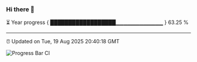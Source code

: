 ### Hi there 👋

⏳ Year progress { ██████████████████▁▁▁▁▁▁▁▁▁▁▁▁ } 63.25 %

---

⏰ Updated on Tue, 19 Aug 2025 20:40:18 GMT

![Progress Bar CI](https://github.com/IshwaranRudhara/GIT-ACTION/workflows/Progress%20Bar%20CI/badge.svg)
